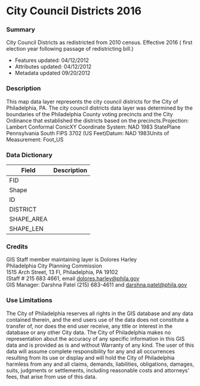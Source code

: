 # City Council Districts 2016 

### Summary  

City Council Districts as redistricted from 2010 census. Effective 2016 ( first election year following passage of redistricting bill.)  
  
  
  
- Features updated:  04/12/2012  
- Attributes updated: 04/12/2012  
- Metadata updated  09/20/2012  


### Description  

This map data layer represents the city council districts for the City of Philadelphia, PA. The city council districts data layer was determined by the boundaries of the Philadelphia County voting precincts and the City Ordinance that established the districts based on the precincts.Projection: Lambert Conformal ConicXY Coordinate System: NAD 1983 StatePlane Pennsylvania South FIPS 3702 (US Feet)Datum: NAD 1983Units of Measurement: Foot_US  

### Data Dictionary

| Field | Description  
| ----- | :----------:  
| FID |  
| Shape |  
| ID |  
| DISTRICT |  
| SHAPE_AREA |  
| SHAPE_LEN |  


### Credits  

GIS Staff member maintaining layer is Dolores Harley  
Philadelphia City Planning Commission  
 1515 Arch Street, 13 Fl, Philadelphia, PA  19102  
(Staff # 215 683 4661, email dolores.harley@phila.gov   
GIS Manager: Darshna Patel (215) 683-4611 and darshna.patel@phila.gov  


### Use Limitations  

The City of Philadelphia reserves all rights in the GIS database and any data contained therein, and the end users use of the data does not constitute a transfer of, nor does the end user receive, any title or interest in the database or any other City data. The City of Philadelphia makes no representation about the accuracy of any specific information in this GIS data and is provided as is and without Warranty of any kind.  The user of this data will assume complete responsibility for any and all occurrences resulting from its use or display and will hold the City of Philadelphia harmless from any and all claims, demands, liabilities, obligations, damages, suits, judgments or settlements, including reasonable costs and attorneys' fees, that arise from use of this data.